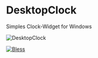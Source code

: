 # DesktopClock
Simples Clock-Widget for Windows

![DesktopClock](https://bofloos.de/static/img/DesktopClock.jpg)

[![Bless](https://cdn.rawgit.com/LunaGao/BlessYourCodeTag/master/tags/alpaca.svg)](http://lunagao.github.io/BlessYourCodeTag/)
